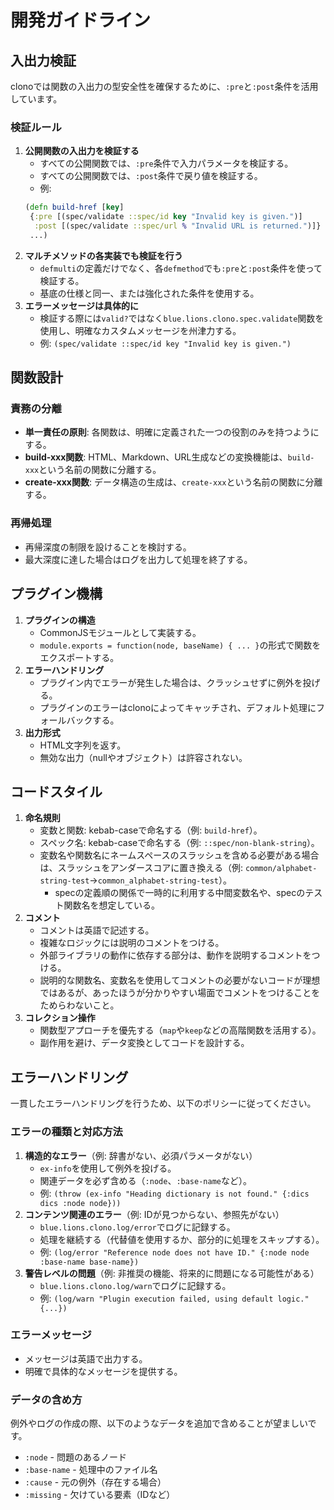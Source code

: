 # 開発ガイドライン

## 入出力検証

clonoでは関数の入出力の型安全性を確保するために、`:pre`と`:post`条件を活用しています。

### 検証ルール

1. **公開関数の入出力を検証する**
    - すべての公開関数では、`:pre`条件で入力パラメータを検証する。
    - すべての公開関数では、`:post`条件で戻り値を検証する。
    - 例:
    ```clojure
    (defn build-href [key]
     {:pre [(spec/validate ::spec/id key "Invalid key is given.")]
      :post [(spec/validate ::spec/url % "Invalid URL is returned.")]}
     ...)
    ```
2. **マルチメソッドの各実装でも検証を行う**
    - `defmulti`の定義だけでなく、各`defmethod`でも`:pre`と`:post`条件を使って検証する。
    - 基底の仕様と同一、または強化された条件を使用する。
3. **エラーメッセージは具体的に**
    - 検証する際には`valid?`ではなく`blue.lions.clono.spec.validate`関数を使用し、明確なカスタムメッセージを州津力する。
    - 例: `(spec/validate ::spec/id key "Invalid key is given.")`

## 関数設計

### 責務の分離

- **単一責任の原則**: 各関数は、明確に定義された一つの役割のみを持つようにする。
- **build-xxx関数**: HTML、Markdown、URL生成などの変換機能は、`build-xxx`という名前の関数に分離する。
- **create-xxx関数**: データ構造の生成は、`create-xxx`という名前の関数に分離する。

### 再帰処理

- 再帰深度の制限を設けることを検討する。
- 最大深度に達した場合はログを出力して処理を終了する。

## プラグイン機構

1. **プラグインの構造**
    - CommonJSモジュールとして実装する。
    - `module.exports = function(node, baseName) { ... }`の形式で関数をエクスポートする。
2. **エラーハンドリング**
    - プラグイン内でエラーが発生した場合は、クラッシュせずに例外を投げる。
    - プラグインのエラーはclonoによってキャッチされ、デフォルト処理にフォールバックする。
3. **出力形式**
    - HTML文字列を返す。
    - 無効な出力（nullやオブジェクト）は許容されない。

## コードスタイル

1. **命名規則**
    - 変数と関数: kebab-caseで命名する（例: `build-href`）。
    - スペック名: kebab-caseで命名する（例: `::spec/non-blank-string`）。
    - 変数名や関数名にネームスペースのスラッシュを含める必要がある場合は、スラッシュをアンダースコアに置き換える（例: `common/alphabet-string-test`→`common_alphabet-string-test`）。
        - specの定義順の関係で一時的に利用する中間変数名や、specのテスト関数名を想定している。
2. **コメント**
    - コメントは英語で記述する。
    - 複雑なロジックには説明のコメントをつける。
    - 外部ライブラリの動作に依存する部分は、動作を説明するコメントをつける。
    - 説明的な関数名、変数名を使用してコメントの必要がないコードが理想ではあるが、あったほうが分かりやすい場面でコメントをつけることをためらわないこと。
3. **コレクション操作**
    - 関数型アプローチを優先する（`map`や`keep`などの高階関数を活用する）。
    - 副作用を避け、データ変換としてコードを設計する。

## エラーハンドリング

一貫したエラーハンドリングを行うため、以下のポリシーに従ってください。

### エラーの種類と対応方法

1. **構造的なエラー**（例: 辞書がない、必須パラメータがない）
   - `ex-info`を使用して例外を投げる。
   - 関連データを必ず含める（`:node`、`:base-name`など）。
   - 例: `(throw (ex-info "Heading dictionary is not found." {:dics dics :node node}))`
2. **コンテンツ関連のエラー**（例: IDが見つからない、参照先がない）
   - `blue.lions.clono.log/error`でログに記録する。
   - 処理を継続する（代替値を使用するか、部分的に処理をスキップする）。
   - 例: `(log/error "Reference node does not have ID." {:node node :base-name base-name})`
3. **警告レベルの問題**（例: 非推奨の機能、将来的に問題になる可能性がある）
   - `blue.lions.clono.log/warn`でログに記録する。
   - 例: `(log/warn "Plugin execution failed, using default logic." {...})`

### エラーメッセージ

- メッセージは英語で出力する。
- 明確で具体的なメッセージを提供する。

### データの含め方

例外やログの作成の際、以下のようなデータを追加で含めることが望ましいです。

- `:node` - 問題のあるノード
- `:base-name` - 処理中のファイル名
- `:cause` - 元の例外（存在する場合）
- `:missing` - 欠けている要素（IDなど）
